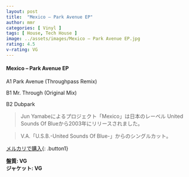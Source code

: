 ```yaml
---
layout: post
title:  "Mexico – Park Avenue EP"
author: mmr
categories: [ Vinyl ]
tags: [ House, Tech House ]
image: ../assets/images/Mexico – Park Avenue EP.jpg
rating: 4.5
v-rating: VG
---
```


#### Mexico – Park Avenue EP

A1  Park Avenue (Throughpass Remix)

B1  Mr. Through (Original Mix)

B2  Dubpark

> Jun Yamabeによるプロジェクト「Mexico」は日本のレーベル United Sounds Of Blueから2003年にリリースされました。

> V.A.「U.S.B.-United Sounds Of Blue-」からのシングルカット。


[メルカリで購入](https://jp.mercari.com/item/m70725045281){: .button1}


<div class="mt-4 mb-4 d-flex align-items-center">
<strong class="mr-1">盤質: VG</strong>
</div>
<div class="mt-4 mb-4 d-flex align-items-center">
<strong class="mr-1">ジャケット: VG</strong>
</div>